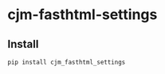 # cjm-fasthtml-settings


<!-- WARNING: THIS FILE WAS AUTOGENERATED! DO NOT EDIT! -->

## Install

``` bash
pip install cjm_fasthtml_settings
```
